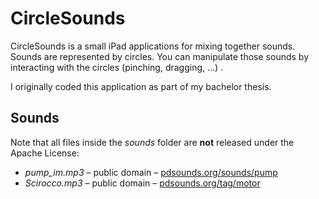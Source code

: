 # CircleSounds #
CircleSounds is a small iPad applications for mixing together sounds. Sounds are represented by circles. You can manipulate those sounds by interacting with the circles (pinching, dragging, …) .

I originally coded this application as part of my bachelor thesis. 

## Sounds ##

Note that all files inside the _sounds_ folder are __not__ released under the Apache License:

* _pump_im.mp3_ – public domain – [pdsounds.org/sounds/pump](http://www.pdsounds.org/sounds/pump)
* _Scirocco.mp3_ – public domain – [pdsounds.org/tag/motor](http://www.pdsounds.org/tag/motor)

